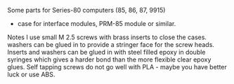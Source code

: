 Some parts for Series-80 computers (85, 86, 87, 9915)

- case for interface modules, PRM-85 module or similar.

Notes
I use small M 2.5 screws with brass inserts to close the cases. washers can be glued in to provide a stringer face for the screw heads.
Inserts and washers can be glued in with steel filled epoxy in double syringes which gives a harder bond than the more flexible clear epoxy glues.
Self tapping screws do not go well with PLA - maybe you have better luck or use ABS.
